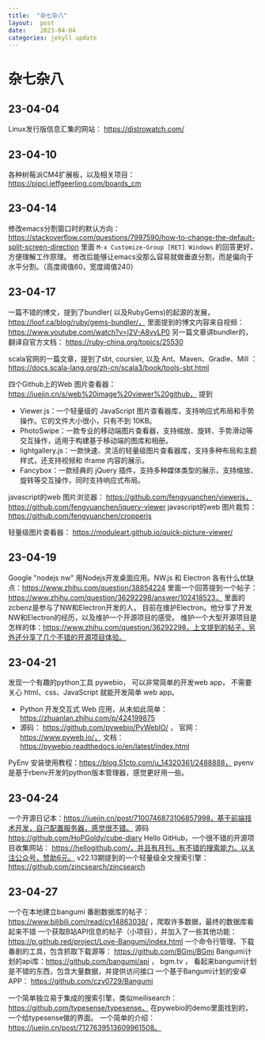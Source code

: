 ```yaml
---
title:  "杂七杂八"
layout:  post
date:    2023-04-04
categories: jekyll update
---
```


# 杂七杂八

## 23-04-04
Linux发行版信息汇集的网站： https://distrowatch.com/

## 23-04-10
各种树莓派CM4扩展板，以及相关项目： https://pipci.jeffgeerling.com/boards_cm

## 23-04-14
修改emacs分割窗口时的默认方向： https://stackoverflow.com/questions/7997590/how-to-change-the-default-split-screen-direction
里面 `M-x Customize-Group [RET] Windows` 的回答更好，方便理解工作原理。
修改后能够让emacs没那么容易就做垂直分割，而是偏向于水平分割。（高度阈值60，宽度阈值240）

## 23-04-17
一篇不错的博文，提到了bundler( 以及RubyGems)的起源的发展， https://loof.ca/blog/ruby/gems-bundler/， 里面提到的博文内容来自视频：https://www.youtube.com/watch?v=j2V-A8vvLP0
另一篇文章讲bundler的，翻译自官方文档： https://ruby-china.org/topics/25530

scala官网的一篇文章，提到了sbt, coursier, 以及 Ant、Maven、Gradle、Mill ：https://docs.scala-lang.org/zh-cn/scala3/book/tools-sbt.html

四个Github上的Web 图片查看器： https://juejin.cn/s/web%20image%20viewer%20github， 提到 
  - Viewer.js：一个轻量级的 JavaScript 图片查看器库，支持响应式布局和手势操作。它的文件大小很小，只有不到 10KB。
  - PhotoSwipe：一款专业的移动端图片查看器，支持缩放、旋转、手势滑动等交互操作，适用于构建基于移动端的图库和相册。
  - lightgallery.js：一款快速、灵活的轻量级图片查看器库，支持多种布局和主题样式，还支持视频和 iframe 内容的展示。
  - Fancybox：一款经典的 jQuery 插件，支持多种媒体类型的展示，支持缩放、旋转等交互操作，同时支持响应式布局。

javascript的web 图片浏览器：  https://github.com/fengyuanchen/viewerjs， https://github.com/fengyuanchen/jquery-viewer
javascript的web 图片裁剪： https://github.com/fengyuanchen/cropperjs

轻量级图片查看器： https://moduleart.github.io/quick-picture-viewer/

## 23-04-19
Google "nodejs nw"
用Nodejs开发桌面应用。NW.js 和 Electron 各有什么优缺点：https://www.zhihu.com/question/38854224
  里面一个回答提到一个帖子：https://www.zhihu.com/question/36292298/answer/102418523， 里面的zcbenz是参与了NW和Electron开发的人， 目前在维护Electron。他分享了开发NW和Electron的经历，以及维护一个开源项目的感受。
维护一个大型开源项目是怎样的体：https://www.zhihu.com/question/36292298，上文提到的帖子，另外还分享了几个不错的开源项目体验。

## 23-04-21
发现一个有趣的python工具 pywebio， 可以非常简单的开发web app， 不需要关心 html、css、JavaScript 就能开发简单 web app。
  - Python 开发交互式 Web 应用，从未如此简单： https://zhuanlan.zhihu.com/p/424199875
  - 源码： https://github.com/pywebio/PyWebIO/ ， 官网： https://www.pyweb.io/， 文档：https://pywebio.readthedocs.io/en/latest/index.html

PyEnv 安装使用教程：https://blog.51cto.com/u_14320361/2488888， pyenv是基于rbenv开发的python版本管理器，感觉更好用一些。

## 23-04-24
一个开源日记本：https://juejin.cn/post/7100746873106857998，基于前端技术开发，自己配置服务器，感觉很不错。 源码 https://github.com/HoPGoldy/cube-diary
Hello GitHub，一个很不错的开源项目收集网站： https://hellogithub.com/，并且有月刊，有不错的搜索能力。以关注公众号，赞助6元。
  v22.13期提到的一个轻量级全文搜索引擎： https://github.com/zincsearch/zincsearch

## 23-04-27
一个在本地建立bangumi 番剧数据库的帖子： https://www.bilibili.com/read/cv14863038/ ，爬取许多数据，最终的数据库看起来不错
一个获取B站API信息的帖子（小项目），并加入了一些其他功能： https://p.github.red/project/Love-Bangumi/index.html
一个命令行管理、下载番剧的工具，包含抓取下载源等： https://github.com/BGmi/BGmi
Bangumi计划的api库：https://github.com/bangumi/api ， bgm.tv ， 看起来bangumi计划是不错的东西，包含大量数据，并提供访问接口
一个基于Bangumi计划的安卓APP： https://github.com/czy0729/Bangumi

一个简单独立易于集成的搜索引擎，类似meilisearch： https://github.com/typesense/typesense。 在pywebio的demo里面找到的，一个给typesense做的界面。 一个简单的介绍：https://juejin.cn/post/7127639513609961508。


